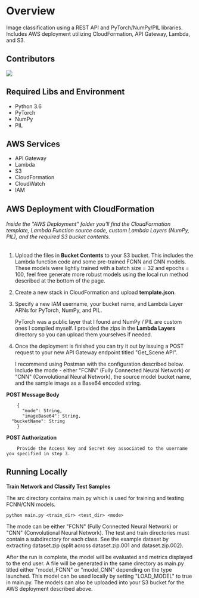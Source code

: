 # Overview
Image classification using a REST API and PyTorch/NumPy/PIL libraries. Includes AWS deployment utilizing CloudFormation, API Gateway, Lambda, and S3.

## Contributors

<a href="https://github.com/AndrewAltimit/Scene-Classification-AWS-Serverless/graphs/contributors">
  <img src="https://contributors-img.firebaseapp.com/image?repo=AndrewAltimit/Scene-Classification-AWS-Serverless" />
</a>

## Required Libs and Environment
* Python 3.6
* PyTorch
* NumPy
* PIL

## AWS Services
* API Gateway
* Lambda
* S3
* CloudFormation
* CloudWatch
* IAM



## AWS Deployment with CloudFormation

###### Inside the "AWS Deployment" folder you'll find the CloudFormation template, Lambda Function source code, custom Lambda Layers (NumPy, PIL), and the required S3 bucket contents.

1. Upload the files in **Bucket Contents** to your S3 bucket. This includes the Lambda function code and some pre-trained FCNN and CNN models. These models were lightly trained with a batch size = 32 and epochs = 100, feel free generate more robust models using the local run method described at the bottom of the page. 

2. Create a new stack in CloudFormation and upload **template.json**.

3. Specify a new IAM username, your bucket name, and Lambda Layer ARNs for PyTorch, NumPy, and PIL.
 
    PyTorch was a public layer that I found and NumPy / PIL are custom ones I compiled myself. I provided the zips in the **Lambda Layers** directory so you can upload them yourselves if needed.
   

4. Once the deployment is finished you can try it out by issuing a POST request to your new API Gateway endpoint titled "Get_Scene API". 

    I recommend using Postman with the configuration described below. Include the mode - either "FCNN" (Fully Connected Neural Network) or "CNN" (Convolutional Neural Network), the source model bucket name, and the sample image as a Base64 encoded string.

****POST Message Body****

        {
          "mode": String,
          "imageBase64": String,
	  "bucketName": String
        }

****POST Authorization****

		Provide the Access Key and Secret Key associated to the username you specified in step 3.


## Running Locally

****Train Network and Classify Test Samples****

The src directory contains main.py which is used for training and testing FCNN/CNN models.

	python main.py <train_dir> <test_dir> <mode>
	
The mode can be either "FCNN" (Fully Connected Neural Network) or "CNN" (Convolutional Neural Network). The test and train directories must contain a subdirectory for each class. See the example dataset by extracting dataset.zip (split across dataset.zip.001 and dataset.zip.002).

After the run is complete, the model will be evaluated and metrics displayed to the end user. A file will be generated in the same directory as main.py titled either "model_FCNN" or "model_CNN" depending on the type launched. This model can be used locally by setting "LOAD_MODEL" to true in main.py. The models can also be uploaded into your S3 bucket for the AWS deployment described above.


